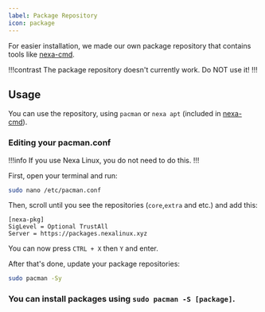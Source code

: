 ```yaml
---
label: Package Repository
icon: package
---
```


For easier installation, we made our own package repository that contains tools like [nexa-cmd](https://github.com/NexaLinux/nexa-cmd).

!!!contrast
The package repository doesn't currently work. Do NOT use it!
!!!

## Usage

You can use the repository, using `pacman` or `nexa apt` (included in [nexa-cmd](https://github.com/NexaLinux/nexa-cmd)).

### Editing your pacman.conf

!!!info
If you use Nexa Linux, you do not need to do this.
!!!

First, open your terminal and run:

```bash
sudo nano /etc/pacman.conf
```

Then, scroll until you see the repositories (`core`,`extra` and etc.) and add this:

```
[nexa-pkg]
SigLevel = Optional TrustAll
Server = https://packages.nexalinux.xyz
```

You can now press `CTRL + X` then `Y` and enter.

After that's done, update your package repositories:

```bash
sudo pacman -Sy
```

### You can install packages using `sudo pacman -S [package]`.
